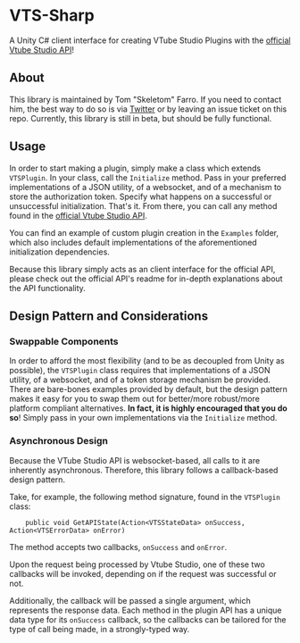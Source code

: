 # VTS-Sharp
A Unity C# client interface for creating VTube Studio Plugins with the [official Vtube Studio API](https://github.com/DenchiSoft/VTubeStudio)!
 
## About
This library is maintained by Tom "Skeletom" Farro. If you need to contact him, the best way to do so is via [Twitter](https://www.twitter.com/fomtarro) or by leaving an issue ticket on this repo. Currently, this library is still in beta, but should be fully functional.
 
## Usage
 
In order to start making a plugin, simply make a class which extends `VTSPlugin`. In your class, call the `Initialize` method. Pass in your preferred implementations of a JSON utility, of a websocket, and of a mechanism to store the authorization token. Specify what happens on a successful or unsuccessful initialization. That's it. From there, you can call any method found in the [official Vtube Studio API](https://github.com/DenchiSoft/VTubeStudio).
 
You can find an example of custom plugin creation in the `Examples` folder, which also includes default implementations of the aforementioned initialization dependencies.
 
Because this library simply acts as an client interface for the official API, please check out the official API's readme for in-depth explanations about the API functionality.
 
## Design Pattern and Considerations
 
### Swappable Components
In order to afford the most flexibility (and to be as decoupled from Unity as possible), the `VTSPlugin` class requires that implementations of a JSON utility, of a websocket, and of a token storage mechanism be provided. There are bare-bones examples provided by default, but the design pattern makes it easy for you to swap them out for better/more robust/more platform compliant alternatives. **In fact, it is highly encouraged that you do so**! Simply pass in your own implementations via the `Initialize` method.
 
### Asynchronous Design
Because the VTube Studio API is websocket-based, all calls to it are inherently asynchronous. Therefore, this library follows a callback-based design pattern.
 
Take, for example, the following method signature, found in the `VTSPlugin` class:
 
```
    public void GetAPIState(Action<VTSStateData> onSuccess, Action<VTSErrorData> onError)
```
The method accepts two callbacks, `onSuccess` and `onError`. 
 
Upon the request being processed by Vtube Studio, 
one of these two callbacks will be invoked, depending on if the request was successful or not. 
 
Additionally, the callback will be passed a single argument, which represents the response data. Each method in the plugin API has a unique data type for its `onSuccess` callback, so the callbacks can be tailored for the type of call being made, in a strongly-typed way.
